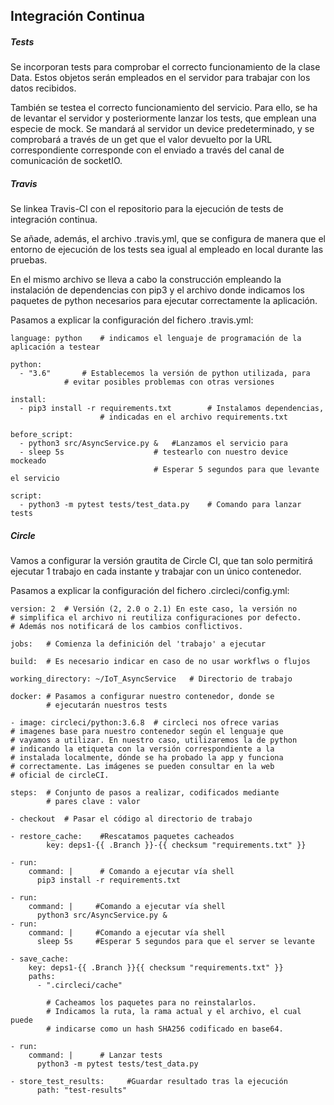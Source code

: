 ## Integración Continua

##### Tests

Se incorporan tests para comprobar el correcto funcionamiento de la clase Data. Estos objetos serán empleados en el servidor para trabajar con los datos recibidos.

También se testea el correcto funcionamiento del servicio. Para ello, se ha de levantar el servidor y posteriormente lanzar los tests, que emplean una especie de mock. Se mandará al servidor un device predeterminado, y se comprobará a través de un get que el valor devuelto por la URL correspondiente corresponde con el enviado a través del canal de comunicación de socketIO.


##### Travis

Se linkea Travis-CI con el repositorio para la ejecución de tests de integración continua. 

Se añade, además, el archivo .travis.yml, que se configura de manera que el entorno de ejecución de los tests sea igual al empleado en local durante las pruebas. 

En el mismo archivo se lleva a cabo la construcción empleando la instalación de dependencias con pip3 y el archivo donde indicamos los paquetes de python necesarios para ejecutar correctamente la aplicación.

Pasamos a explicar la configuración del fichero .travis.yml:

	language: python	# indicamos el lenguaje de programación de la aplicación a testear

	python:
	  - "3.6"		# Establecemos la versión de python utilizada, para
	  			# evitar posibles problemas con otras versiones

	install:
	  - pip3 install -r requirements.txt		# Instalamos dependencias,
	  					# indicadas en el archivo requirements.txt

	before_script:
  	  - python3 src/AsyncService.py & 	#Lanzamos el servicio para
  	  - sleep 5s					# testearlo con nuestro device mockeado
  	            					# Esperar 5 segundos para que levante el servicio

	script:
	  - python3 -m pytest tests/test_data.py	# Comando para lanzar tests


##### Circle

Vamos a configurar la versión grautita de Circle CI, que tan solo permitirá ejecutar 1 trabajo en cada instante y trabajar con un único contenedor. 

Pasamos a explicar la configuración del fichero .circleci/config.yml:

	version: 2	# Versión (2, 2.0 o 2.1) En este caso, la versión no
	# simplifica el archivo ni reutiliza configuraciones por defecto.
	# Además nos notificará de los cambios conflictivos.
	
	jobs: 	# Comienza la definición del 'trabajo' a ejecutar
	
	build:	# Es necesario indicar en caso de no usar workflws o flujos

	working_directory: ~/IoT_AsyncService	# Directorio de trabajo

	docker:	# Pasamos a configurar nuestro contenedor, donde se
			# ejecutarán nuestros tests
	
	- image: circleci/python:3.6.8	# circleci nos ofrece varias
	# imagenes base para nuestro contenedor según el lenguaje que
	# vayamos a utilizar. En nuestro caso, utilizaremos la de python
	# indicando la etiqueta con la versión correspondiente a la
	# instalada localmente, dónde se ha probado la app y funciona
	# correctamente. Las imágenes se pueden consultar en la web
	# oficial de circleCI.
	
	steps:	# Conjunto de pasos a realizar, codificados mediante
			# pares clave : valor
	
	- checkout	# Pasar el código al directorio de trabajo
	
	- restore_cache:    #Rescatamos paquetes cacheados
          	key: deps1-{{ .Branch }}-{{ checksum "requirements.txt" }}
	
	- run:
        command: |		# Comando a ejecutar vía shell
          pip3 install -r requirements.txt

	- run:
        command: |     #Comando a ejecutar vía shell
          python3 src/AsyncService.py &
	- run:
        command: |     #Comando a ejecutar vía shell
          sleep 5s     #Esperar 5 segundos para que el server se levante
          			
	- save_cache:	
        key: deps1-{{ .Branch }}{{ checksum "requirements.txt" }}
        paths:
          - ".circleci/cache"
        	
			# Cacheamos los paquetes para no reinstalarlos.
			# Indicamos la ruta, la rama actual y el archivo, el cual puede
			# indicarse como un hash SHA256 codificado en base64.
			
	- run:
        command: |		# Lanzar tests
          python3 -m pytest tests/test_data.py
          
	- store_test_results:     #Guardar resultado tras la ejecución
          path: "test-results"
